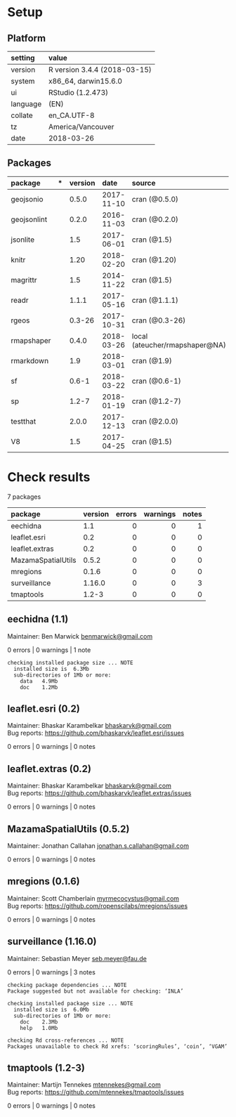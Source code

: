 # Setup

## Platform

|setting  |value                        |
|:--------|:----------------------------|
|version  |R version 3.4.4 (2018-03-15) |
|system   |x86_64, darwin15.6.0         |
|ui       |RStudio (1.2.473)            |
|language |(EN)                         |
|collate  |en_CA.UTF-8                  |
|tz       |America/Vancouver            |
|date     |2018-03-26                   |

## Packages

|package     |*  |version |date       |source                         |
|:-----------|:--|:-------|:----------|:------------------------------|
|geojsonio   |   |0.5.0   |2017-11-10 |cran (@0.5.0)                  |
|geojsonlint |   |0.2.0   |2016-11-03 |cran (@0.2.0)                  |
|jsonlite    |   |1.5     |2017-06-01 |cran (@1.5)                    |
|knitr       |   |1.20    |2018-02-20 |cran (@1.20)                   |
|magrittr    |   |1.5     |2014-11-22 |cran (@1.5)                    |
|readr       |   |1.1.1   |2017-05-16 |cran (@1.1.1)                  |
|rgeos       |   |0.3-26  |2017-10-31 |cran (@0.3-26)                 |
|rmapshaper  |   |0.4.0   |2018-03-26 |local (ateucher/rmapshaper@NA) |
|rmarkdown   |   |1.9     |2018-03-01 |cran (@1.9)                    |
|sf          |   |0.6-1   |2018-03-22 |cran (@0.6-1)                  |
|sp          |   |1.2-7   |2018-01-19 |cran (@1.2-7)                  |
|testthat    |   |2.0.0   |2017-12-13 |cran (@2.0.0)                  |
|V8          |   |1.5     |2017-04-25 |cran (@1.5)                    |

# Check results

7 packages

|package            |version | errors| warnings| notes|
|:------------------|:-------|------:|--------:|-----:|
|eechidna           |1.1     |      0|        0|     1|
|leaflet.esri       |0.2     |      0|        0|     0|
|leaflet.extras     |0.2     |      0|        0|     0|
|MazamaSpatialUtils |0.5.2   |      0|        0|     0|
|mregions           |0.1.6   |      0|        0|     0|
|surveillance       |1.16.0  |      0|        0|     3|
|tmaptools          |1.2-3   |      0|        0|     0|

## eechidna (1.1)
Maintainer: Ben Marwick <benmarwick@gmail.com>

0 errors | 0 warnings | 1 note 

```
checking installed package size ... NOTE
  installed size is  6.3Mb
  sub-directories of 1Mb or more:
    data   4.9Mb
    doc    1.2Mb
```

## leaflet.esri (0.2)
Maintainer: Bhaskar Karambelkar <bhaskarvk@gmail.com>  
Bug reports: https://github.com/bhaskarvk/leaflet.esri/issues

0 errors | 0 warnings | 0 notes

## leaflet.extras (0.2)
Maintainer: Bhaskar Karambelkar <bhaskarvk@gmail.com>  
Bug reports: https://github.com/bhaskarvk/leaflet.extras/issues

0 errors | 0 warnings | 0 notes

## MazamaSpatialUtils (0.5.2)
Maintainer: Jonathan Callahan <jonathan.s.callahan@gmail.com>

0 errors | 0 warnings | 0 notes

## mregions (0.1.6)
Maintainer: Scott Chamberlain <myrmecocystus@gmail.com>  
Bug reports: https://github.com/ropenscilabs/mregions/issues

0 errors | 0 warnings | 0 notes

## surveillance (1.16.0)
Maintainer: Sebastian Meyer <seb.meyer@fau.de>

0 errors | 0 warnings | 3 notes

```
checking package dependencies ... NOTE
Package suggested but not available for checking: ‘INLA’

checking installed package size ... NOTE
  installed size is  6.0Mb
  sub-directories of 1Mb or more:
    doc    2.3Mb
    help   1.0Mb

checking Rd cross-references ... NOTE
Packages unavailable to check Rd xrefs: ‘scoringRules’, ‘coin’, ‘VGAM’
```

## tmaptools (1.2-3)
Maintainer: Martijn Tennekes <mtennekes@gmail.com>  
Bug reports: https://github.com/mtennekes/tmaptools/issues

0 errors | 0 warnings | 0 notes

